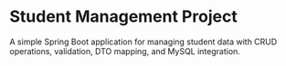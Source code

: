 # Student Management Project

A simple Spring Boot application for managing student data with CRUD operations, validation, DTO mapping, and MySQL integration.

